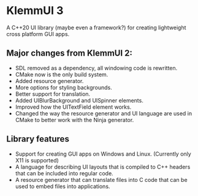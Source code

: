 # KlemmUI 3

A C++20 UI library (maybe even a framework?) for creating lightweight cross platform GUI apps.

## Major changes from KlemmUI 2:

- SDL removed as a dependency, all windowing code is rewritten.
- CMake now is the only build system.
- Added resource generator.
- More options for styling backgrounds.
- Better support for translation.
- Added UIBlurBackground and UISpinner elements.
- Improved how the UITextField element works.
- Changed the way the resource generator and UI language are used in CMake to better work with
  the Ninja generator.


## Library features

- Support for creating GUI apps on Windows and Linux. (Currently only X11 is supported)
- A language for describing UI layouts that is compiled to C++ headers that can be included into regular code.
- A resource generator that can translate files into C code that can be used to embed files into applications.

